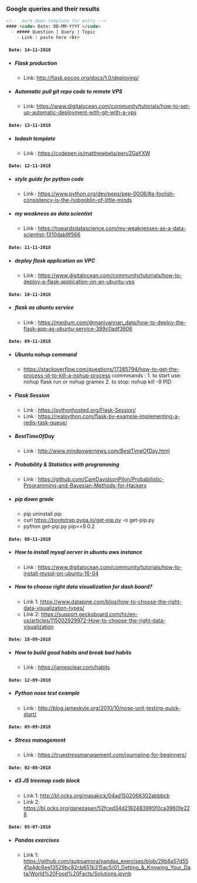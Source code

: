 ### Google queries and their results
```html
<!--  mark down template for entry -->
#### <code> Date: DD-MM-YYYY </code>
  - ##### Question | Query | Topic
    - Link : paste here <br>
```
#### <code> Date: 14-11-2018 </code>
  - ##### Flask production
    - Link: http://flask.pocoo.org/docs/1.0/deploying/
  - ##### Automatic pull git repo code to remote VPS
    - Link: https://www.digitalocean.com/community/tutorials/how-to-set-up-automatic-deployment-with-git-with-a-vps
    
#### <code> Date: 13-11-2018 </code>
  - ##### lodash template
    - Link : https://codepen.io/matthewbeta/pen/ZGaYXW
#### <code> Date: 12-11-2018 </code>
  - ##### style guide for python code
    - Link : https://www.python.org/dev/peps/pep-0008/#a-foolish-consistency-is-the-hobgoblin-of-little-minds
  - ##### my weakness as data scientist
    - Link : https://towardsdatascience.com/my-weaknesses-as-a-data-scientist-1310dab9f566
    
#### <code> Date: 11-11-2018 </code>
  - ##### deploy flask application on VPC
    - Link : https://www.digitalocean.com/community/tutorials/how-to-deploy-a-flask-application-on-an-ubuntu-vps
    
#### <code> Date: 10-11-2018 </code>
  - ##### flask as ubuntu service
    - Link : https://medium.com/@manivannan_data/how-to-deploy-the-flask-app-as-ubuntu-service-399c0adf3606
#### <code> Date: 09-11-2018 </code>
  - ##### Ubuntu nohup command
    - https://stackoverflow.com/questions/17385794/how-to-get-the-process-id-to-kill-a-nohup-process
      commmands : 1. to start use: nohup flask run or nohup gramex
                  2. to stop: nohup kill -9 PID
  - ##### Flask Session
    - Link : https://pythonhosted.org/Flask-Session/
    - Link : https://realpython.com/flask-by-example-implementing-a-redis-task-queue/
  - ##### BestTimeOfDay
    - Link : http://www.mindpowernews.com/BestTimeOfDay.html
  - ##### Probability & Statistics with programming
    - Link : https://github.com/CamDavidsonPilon/Probabilistic-Programming-and-Bayesian-Methods-for-Hackers
  - ##### pip down grade
    - pip uninstall pip
    - curl https://bootstrap.pypa.io/get-pip.py -o get-pip.py
    - python get-pip.py pip==9.0.2

#### <code> Date: 08-11-2018 </code>
  - ##### How to install mysql server in ubuntu aws instance
    - Link : https://www.digitalocean.com/community/tutorials/how-to-install-mysql-on-ubuntu-16-04

  - ##### How to choose right data visualization for dash board? 
    - Link 1: https://www.datapine.com/blog/how-to-choose-the-right-data-visualization-types/ <br>
    - Link 2: https://support.geckoboard.com/hc/en-us/articles/115002929972-How-to-choose-the-right-data-visualization

#### <code> Date: 18-09-2018 </code> 
  - ##### How to build good habits and break bad habits
    - Link : https://jamesclear.com/habits

#### <code> Date: 12-09-2018 </code> 
  * ##### Python nose test example
    * Link : http://blog.jameskyle.org/2010/10/nose-unit-testing-quick-start/

#### <code> Date: 05-09-2018 </code> 
  * ##### Stress management
    * Link : https://truestressmanagement.com/journaling-for-beginners/

#### <code> Date: 02-08-2018 </code>
  - ##### d3 JS treemap code block
    - Link 1: http://bl.ocks.org/masakick/04ad1502068302abbbcb <br>
    - Link 2: https://bl.ocks.org/ganezasan/52fced34d2182483995f0ca3960fe228

#### <code> Date: 05-07-2018 </code>
  - ##### Pandas exercises
    - Link 1: https://github.com/guipsamora/pandas_exercises/blob/29b8a57d5541a4dc6ee13529bc82cb651b315ac5/01_Getting_&_Knowing_Your_Data/World%20Food%20Facts/Solutions.ipynb <br>
 
    
    
